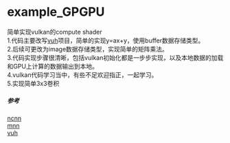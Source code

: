 # example_GPGPU 
简单实现vulkan的compute shader    
1.代码主要改写[vuh](https://github.com/Glavnokoman/vuh)项目，简单的实现y=ax+y，使用buffer数据存储类型。  
2.后续可更改为image数据存储类型，实现简单的矩阵乘法。  
3.代码实现步骤很清晰，包括vulkan初始化都是一步步实现，以及本地数据的加载和GPU上计算的数据输出到本地。  
4.vulkan代码学习当中，有些不足欢迎指正，一起学习。  
5.实现简单3x3卷积
##### 参考
[ncnn](https://github.com/Tencent/ncnn)  
[mnn](https://github.com/alibaba/MNN)  
[vuh](https://github.com/Glavnokoman/vuh)  
